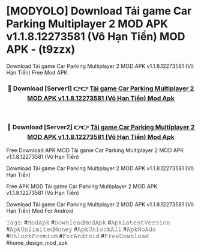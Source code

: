 # [MODYOLO] Download Tải game Car Parking Multiplayer 2 MOD APK v1.1.8.12273581 (Vô Hạn Tiền) MOD APK - (t9zzx)
Download Tải game Car Parking Multiplayer 2 MOD APK v1.1.8.12273581 (Vô Hạn Tiền) Free Mod APK

<div align="center">
<h3>🔴 Download [Server1] 👉👉 <a href="https://apk-comot.site?title=Tải_game_Car_Parking_Multiplayer_2_MOD_APK_v1.1.8.12273581_(Vô_Hạn_Tiền)">Tải game Car Parking Multiplayer 2 MOD APK v1.1.8.12273581 (Vô Hạn Tiền) Mod Apk</a></h3><br>

<h3>🔴 Download [Server2] 👉👉 <a href="https://apk-comot.site?title=Tải_game_Car_Parking_Multiplayer_2_MOD_APK_v1.1.8.12273581_(Vô_Hạn_Tiền)">Tải game Car Parking Multiplayer 2 MOD APK v1.1.8.12273581 (Vô Hạn Tiền) Mod Apk</a></h3>
</div>


Free Download APK MOD Tải game Car Parking Multiplayer 2 MOD APK v1.1.8.12273581 (Vô Hạn Tiền)

Download Tải game Car Parking Multiplayer 2 MOD APK v1.1.8.12273581 (Vô Hạn Tiền) 

Free APK MOD Tải game Car Parking Multiplayer 2 MOD APK v1.1.8.12273581 (Vô Hạn Tiền) 

Download Tải game Car Parking Multiplayer 2 MOD APK v1.1.8.12273581 (Vô Hạn Tiền) Mod For Android

𝚃𝚊𝚐𝚜: #𝙼𝚘𝚍𝙰𝚙𝚔 #𝙳𝚘𝚠𝚗𝚕𝚘𝚊𝚍𝙼𝚘𝚍𝙰𝚙𝚔 #𝙰𝚙𝚔𝙻𝚊𝚝𝚎𝚜𝚝𝚅𝚎𝚛𝚜𝚒𝚘𝚗 #𝙰𝚙𝚔𝚄𝚗𝚕𝚒𝚖𝚒𝚝𝚎𝚍𝙼𝚘𝚗𝚎𝚢 #𝙰𝚙𝚔𝚄𝚗𝚕𝚘𝚌𝚔𝙰𝚕𝚕 #𝙰𝚙𝚔𝙽𝚘𝙰𝚍𝚜 #𝚄𝚗𝚕𝚘𝚌𝚔𝙿𝚛𝚎𝚖𝚒𝚞𝚖 #𝙵𝚘𝚛𝙰𝚗𝚍𝚛𝚘𝚒𝚍 #𝙵𝚛𝚎𝚎𝙳𝚘𝚠𝚗𝚕𝚘𝚊𝚍 #home_design_mod_apk